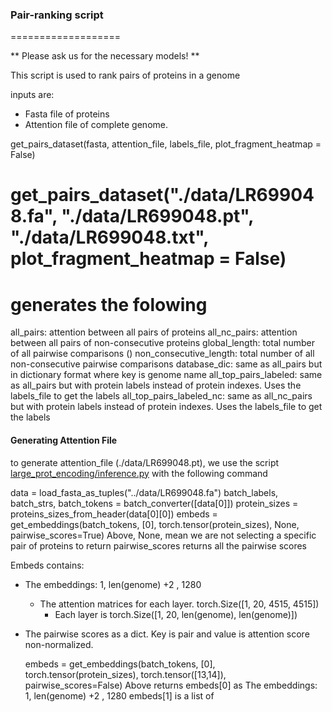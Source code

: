 ### Pair-ranking script
===================

** Please ask us for the necessary models! ** 

This script is used to rank pairs of proteins in a genome 

inputs are: 
- Fasta file of proteins  
- Attention file of complete genome.



get_pairs_dataset(fasta, attention_file, labels_file, plot_fragment_heatmap = False)
# get_pairs_dataset("./data/LR699048.fa", "./data/LR699048.pt", "./data/LR699048.txt", plot_fragment_heatmap = False)
# generates the folowing
all_pairs: attention between all pairs of proteins 
all_nc_pairs:  attention between all pairs of non-consecutive proteins
global_length: total number of all pairwise comparisons ()
non_consecutive_length: total number of all non-consecutive pairwise comparisons
database_dic: same as all_pairs but in dictionary format where key is genome name
all_top_pairs_labeled: same as all_pairs but with protein labels instead of protein indexes. Uses the labels_file to get the labels
all_top_pairs_labeled_nc: same as all_nc_pairs but with protein labels instead of protein indexes. Uses the labels_file to get the labels

#### Generating Attention File
to generate attention_file (./data/LR699048.pt), we use the script [large_prot_encoding/inference.py](inference.py) with the following command

data = load_fasta_as_tuples("../data/LR699048.fa")
batch_labels, batch_strs, batch_tokens = batch_converter([data[0]])
protein_sizes = proteins_sizes_from_header(data[0][0])
embeds = get_embeddings(batch_tokens, [0], torch.tensor(protein_sizes), None, pairwise_scores=True)
Above, None, mean we are not selecting a specific pair of proteins to return
pairwise_scores returns all the pairwise scores

Embeds contains:
  - The embeddings: 1, len(genome) +2 , 1280
    - The attention matrices for each layer. torch.Size([1, 20, 4515, 4515])
      - Each layer is torch.Size([1, 20, len(genome), len(genome)])
  - The pairwise scores as a dict. Key is pair and value is attention score non-normalized.  


    embeds = get_embeddings(batch_tokens, [0], torch.tensor(protein_sizes), torch.tensor([13,14]), pairwise_scores=False)
Above returns embeds[0] as The embeddings: 1, len(genome) +2 , 1280
embeds[1] is a list of


